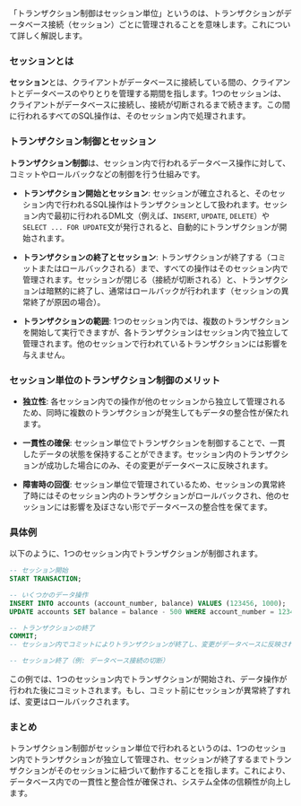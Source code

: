 「トランザクション制御はセッション単位」というのは、トランザクションがデータベース接続（セッション）ごとに管理されることを意味します。これについて詳しく解説します。

### セッションとは
**セッション**とは、クライアントがデータベースに接続している間の、クライアントとデータベースのやりとりを管理する期間を指します。1つのセッションは、クライアントがデータベースに接続し、接続が切断されるまで続きます。この間に行われるすべてのSQL操作は、そのセッション内で処理されます。

### トランザクション制御とセッション
**トランザクション制御**は、セッション内で行われるデータベース操作に対して、コミットやロールバックなどの制御を行う仕組みです。

- **トランザクション開始とセッション**: セッションが確立されると、そのセッション内で行われるSQL操作はトランザクションとして扱われます。セッション内で最初に行われるDML文（例えば、`INSERT`, `UPDATE`, `DELETE`）や`SELECT ... FOR UPDATE`文が発行されると、自動的にトランザクションが開始されます。

- **トランザクションの終了とセッション**: トランザクションが終了する（コミットまたはロールバックされる）まで、すべての操作はそのセッション内で管理されます。セッションが閉じる（接続が切断される）と、トランザクションは暗黙的に終了し、通常はロールバックが行われます（セッションの異常終了が原因の場合）。

- **トランザクションの範囲**: 1つのセッション内では、複数のトランザクションを開始して実行できますが、各トランザクションはセッション内で独立して管理されます。他のセッションで行われているトランザクションには影響を与えません。

### セッション単位のトランザクション制御のメリット
- **独立性**: 各セッション内での操作が他のセッションから独立して管理されるため、同時に複数のトランザクションが発生してもデータの整合性が保たれます。
  
- **一貫性の確保**: セッション単位でトランザクションを制御することで、一貫したデータの状態を保持することができます。セッション内のトランザクションが成功した場合にのみ、その変更がデータベースに反映されます。

- **障害時の回復**: セッション単位で管理されているため、セッションの異常終了時にはそのセッション内のトランザクションがロールバックされ、他のセッションには影響を及ぼさない形でデータベースの整合性を保てます。

### 具体例
以下のように、1つのセッション内でトランザクションが制御されます。

```sql
-- セッション開始
START TRANSACTION;

-- いくつかのデータ操作
INSERT INTO accounts (account_number, balance) VALUES (123456, 1000);
UPDATE accounts SET balance = balance - 500 WHERE account_number = 123456;

-- トランザクションの終了
COMMIT;
-- セッション内でコミットによりトランザクションが終了し、変更がデータベースに反映される

-- セッション終了（例: データベース接続の切断）
```

この例では、1つのセッション内でトランザクションが開始され、データ操作が行われた後にコミットされます。もし、コミット前にセッションが異常終了すれば、変更はロールバックされます。

### まとめ
トランザクション制御がセッション単位で行われるというのは、1つのセッション内でトランザクションが独立して管理され、セッションが終了するまでトランザクションがそのセッションに紐づいて動作することを指します。これにより、データベース内での一貫性と整合性が確保され、システム全体の信頼性が向上します。
